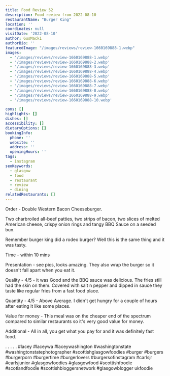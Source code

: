 ```yaml
---
title: Food Review 52
description: Food review from 2022-08-10
restaurantName: "Burger King"
location: ''
coordinates: null
visitDate: '2022-08-10'
author: GusMack1
authorBio: ''
featuredImage: "/images/reviews/review-1660169888-1.webp"
images:
  - '/images/reviews/review-1660169888-1.webp'
  - '/images/reviews/review-1660169888-2.webp'
  - '/images/reviews/review-1660169888-3.webp'
  - '/images/reviews/review-1660169888-4.webp'
  - '/images/reviews/review-1660169888-5.webp'
  - '/images/reviews/review-1660169888-6.webp'
  - '/images/reviews/review-1660169888-7.webp'
  - '/images/reviews/review-1660169888-8.webp'
  - '/images/reviews/review-1660169888-9.webp'
  - '/images/reviews/review-1660169888-10.webp'

cons: []
highlights: []
dishes: []
accessibility: []
dietaryOptions: []
bookingInfo:
  phone: ''
  website: ''
  address: ''
  openingHours: ''
tags:
  - instagram
seoKeywords:
  - glasgow
  - food
  - restaurant
  - review
  - dining
relatedRestaurants: []
---
```

Order - Double Western Bacon Cheeseburger.

Two charbroiled all-beef patties, two strips of bacon, two slices of melted American cheese, crispy onion rings and tangy BBQ Sauce on a seeded bun.

Remember burger king did a rodeo burger? Well this is the same thing and it was tasty.

Time - within 10 mins

Presentation - see pics, looks amazing. They also wrap the burger so it doesn't fall apart when you eat it.

Quality - 4/5 - it was Good and the BBQ sauce was delicious. The fries still had the skin on them. Covered with salt n pepper and dipped in sauce they taste like regular fries from a fast food place.

Quantity - 4/5 - Above Average. I didn't get hungry for a couple of hours after eating it like some places.

Value for money - This meal was on the cheaper end of the spectrum compared to similar restaurants so it's very good value for money.

Additional - All in all, you get what you pay for and it was definitely fast food.

.
.
.
.
.
#lacey #laceywa #laceywashington #washingtonstate #washingtonstatephotographer #scottishglasgowfoodies #burger #burgers #burgerporn #burgertime #burgerlovers #burgersofinstagram #carlsjr #carlsjunior #glasgowfoodies #glasgowfood #scottishfoodie #scotlandfoodie #scottishbloggersnetwork #glasgowblogger ukfoodie
